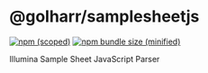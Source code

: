# @golharr/samplesheetjs

[![npm (scoped)](https://img.shields.io/npm/v/@golharr/samplesheetjs.svg)](https://github.com/golharam/samplesheetjs)
[![npm bundle size (minified)](https://img.shields.io/bundlephobia/min/@golharam/samplesheetjs.svg)](https://github.com/golharam/samplesheetjs)

Illumina Sample Sheet JavaScript Parser
